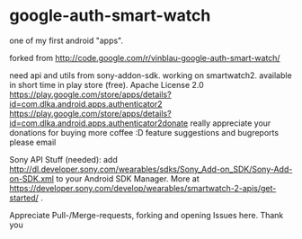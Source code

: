 google-auth-smart-watch
=======================

one of my first android "apps".

forked from http://code.google.com/r/vinblau-google-auth-smart-watch/

need api and utils from sony-addon-sdk. working on smartwatch2. available in short time in play store (free). Apache License 2.0 https://play.google.com/store/apps/details?id=com.dlka.android.apps.authenticator2 https://play.google.com/store/apps/details?id=com.dlka.android.apps.authenticator2donate
really appreciate your donations for buying more coffee :D feature suggestions and bugreports please email

Sony API Stuff (needed): add http://dl.developer.sony.com/wearables/sdks/Sony_Add-on_SDK/Sony-Add-on-SDK.xml to your Android SDK Manager. More at https://developer.sony.com/develop/wearables/smartwatch-2-apis/get-started/ .

Appreciate Pull-/Merge-requests, forking and opening Issues here.
Thank you